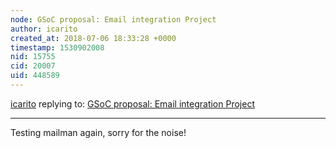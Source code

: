 ```yaml
---
node: GSoC proposal: Email integration Project
author: icarito
created_at: 2018-07-06 18:33:28 +0000
timestamp: 1530902008
nid: 15755
cid: 20007
uid: 448589
---
```




[icarito](../profile/icarito) replying to: [GSoC proposal: Email integration Project](../notes/namangupta/02-17-2018/gsoc-proposal)

----
Testing mailman again, sorry for the noise!
